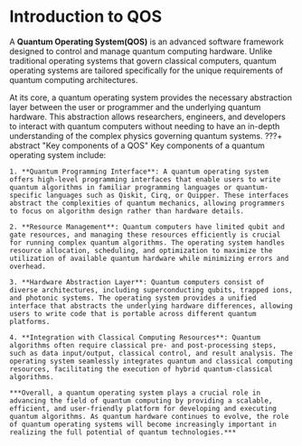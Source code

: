 # **Introduction to QOS**
A **Quantum Operating System(QOS)** is an advanced software framework designed to control and manage quantum computing hardware. Unlike traditional operating systems that govern classical computers, quantum operating systems are tailored specifically for the unique requirements of quantum computing architectures.

At its core, a quantum operating system provides the necessary abstraction layer between the user or programmer and the underlying quantum hardware. This abstraction allows researchers, engineers, and developers to interact with quantum computers without needing to have an in-depth understanding of the complex physics governing quantum systems.
???+ abstract "Key components of a QOS"
    Key components of a quantum operating system include:

    1. **Quantum Programming Interface**: A quantum operating system offers high-level programming interfaces that enable users to write quantum algorithms in familiar programming languages or quantum-specific languages such as Qiskit, Cirq, or Quipper. These interfaces abstract the complexities of quantum mechanics, allowing programmers to focus on algorithm design rather than hardware details.

    2. **Resource Management**: Quantum computers have limited qubit and gate resources, and managing these resources efficiently is crucial for running complex quantum algorithms. The operating system handles resource allocation, scheduling, and optimization to maximize the utilization of available quantum hardware while minimizing errors and overhead.

    3. **Hardware Abstraction Layer**: Quantum computers consist of diverse architectures, including superconducting qubits, trapped ions, and photonic systems. The operating system provides a unified interface that abstracts the underlying hardware differences, allowing users to write code that is portable across different quantum platforms.

    4. **Integration with Classical Computing Resources**: Quantum algorithms often require classical pre- and post-processing steps, such as data input/output, classical control, and result analysis. The operating system seamlessly integrates quantum and classical computing resources, facilitating the execution of hybrid quantum-classical algorithms.

    ***Overall, a quantum operating system plays a crucial role in advancing the field of quantum computing by providing a scalable, efficient, and user-friendly platform for developing and executing quantum algorithms. As quantum hardware continues to evolve, the role of quantum operating systems will become increasingly important in realizing the full potential of quantum technologies.***

